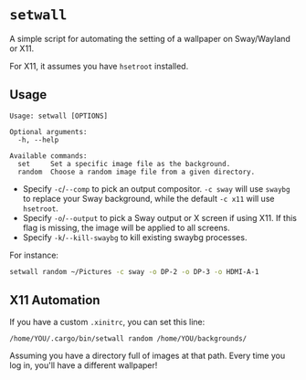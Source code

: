 # `setwall`

A simple script for automating the setting of a wallpaper on Sway/Wayland or X11.

For X11, it assumes you have `hsetroot` installed.

## Usage

```
Usage: setwall [OPTIONS]

Optional arguments:
  -h, --help

Available commands:
  set     Set a specific image file as the background.
  random  Choose a random image file from a given directory.
```

- Specify `-c`/`--comp` to pick an output compositor. `-c sway` will use
  `swaybg` to replace your Sway background, while the default `-c x11` will use
  `hsetroot`.
- Specify `-o`/`--output` to pick a Sway output or X screen if using X11. If
  this flag is missing, the image will be applied to all screens.
- Specify `-k`/`--kill-swaybg` to kill existing swaybg processes.

For instance:

```sh
setwall random ~/Pictures -c sway -o DP-2 -o DP-3 -o HDMI-A-1
```

## X11 Automation

If you have a custom `.xinitrc`, you can set this line:

```
/home/YOU/.cargo/bin/setwall random /home/YOU/backgrounds/
```

Assuming you have a directory full of images at that path.
Every time you log in, you'll have a different wallpaper!
